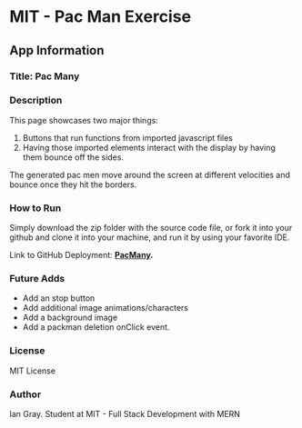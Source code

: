 # MIT - Pac Man Exercise

## App Information

### Title: Pac Many

### Description

This page showcases two major things: 
1. Buttons that run functions from imported javascript files
2. Having those imported elements interact with the display by having them bounce off the sides. 

The generated pac men move around the screen at different velocities and bounce once they hit the borders. 

### How to Run

Simply download the zip folder with the source code file, or fork it into your github and clone it into your machine, and run it by using your favorite IDE.

Link to GitHub Deployment: **[PacMany](https://ianzgray.github.io/PacMany).**

### Future Adds

- Add an stop button
- Add additional image animations/characters
- Add a background image
- Add a packman deletion onClick event. 

### License

MIT License

### Author

Ian Gray.
Student at MIT - Full Stack Development with MERN
